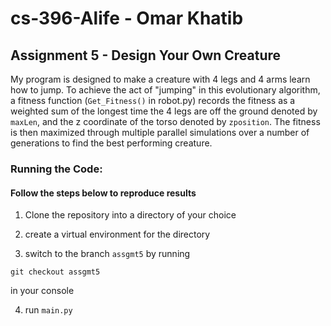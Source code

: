 # cs-396-Alife - Omar Khatib

## Assignment 5 - Design Your Own Creature

My program is designed to make a creature with 4 legs and 4 arms learn how to jump. To achieve the act of "jumping" in this evolutionary algorithm, a fitness function (`Get_Fitness()` in robot.py) records the fitness as a weighted sum of the longest time the 4 legs are off the ground denoted by `maxLen`, and the z coordinate of the torso denoted by `zposition`. 
The fitness is then maximized through multiple parallel simulations over a number of generations to find the best performing creature. 

### Running the Code:
#### Follow the steps below to reproduce results

1. Clone the repository into a directory of your choice

2. create a virtual environment for the directory 

3. switch to the branch `assgmt5` by running 
```
git checkout assgmt5
```
 in your console

4. run `main.py`
